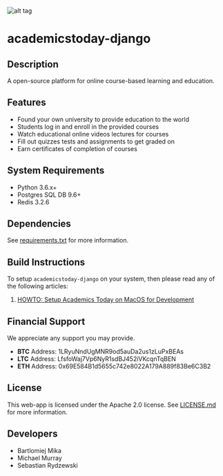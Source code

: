 ![alt tag](https://github.com/AcademicsToday/academicstoday-django/blob/master/docs/media/logo.png)
# academicstoday-django
## Description
A open-source platform for online course-based learning and education.

## Features
* Found your own university to provide education to the world
* Students log in and enroll in the provided courses
* Watch educational online videos lectures for courses
* Fill out quizzes tests and assignments to get graded on
* Earn certificates of completion of courses

## System Requirements
* Python 3.6.x+
* Postgres SQL DB 9.6+
* Redis 3.2.6

## Dependencies
See [requirements.txt](https://github.com/AcademicsToday/py-academicstoday/blob/master/requirements.txt) for more information.

## Build Instructions
To setup ``academicstoday-django`` on your system, then please read any of the following articles:

1. [HOWTO: Setup Academics Today on MacOS for Development]()

## Financial Support
We appreciate any support you may provide.

* **BTC** Address: 1LRyuNndUgMNR9od5auDa2us1zLuPxBEAs
* **LTC** Address: LfsfoWaj7Vp6NyR1sdBJ452iVKcqnTqBEN
* **ETH** Address: 0x69E584B1d5655c742e8022A179A889f83Be6C3B2

## License
This web-app is licensed under the Apache 2.0 license. See [LICENSE.md](LICENSE.md) for more information.

## Developers
* Bartlomiej Mika
* Michael Murray
* Sebastian Rydzewski

